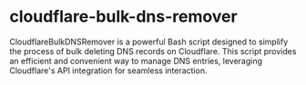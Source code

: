 # cloudflare-bulk-dns-remover
CloudflareBulkDNSRemover is a powerful Bash script designed to simplify the process of bulk deleting DNS records on Cloudflare. This script provides an efficient and convenient way to manage DNS entries, leveraging Cloudflare's API integration for seamless interaction.
